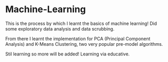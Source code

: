 # Machine-Learning

This is the process by which I learnt the basics of machine learning!
Did some exploratory data analysis and data scrubbing.

From there I learnt the implementation for PCA (Principal Component Analysis) and K-Means Clustering,
two very popular pre-model algorithms.

Stil learning so more will be added!
Learning via educative.
